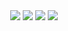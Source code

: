 <div align="center">
<a href="https://discord.com/users/694145077693382656" target"blank_"><img src="https://img.shields.io/badge/Frade%20-111111.svg?&style=for-the-badge&logo=discord&logoColor=white"></a>
<a href="https://discord.gg/N4Ze76Ukrk" target"blank_"><img src="https://img.shields.io/badge/Plotus%20-111111.svg?&style=for-the-badge&logo=discord&logoColor=white"></a>
<a href="https://github.com/HourgonJS" target"blank_"><img src="https://img.shields.io/badge/GitHub%20-111111.svg?&style=for-the-badge&logo=github&logoColor=white"></a>
<a href="https://twitter.com/hourgon_" target"blank_"><img src="https://img.shields.io/badge/Twitter%20-111111.svg?&style=for-the-badge&logo=twitter&logoColor=white"></a>
</div>
